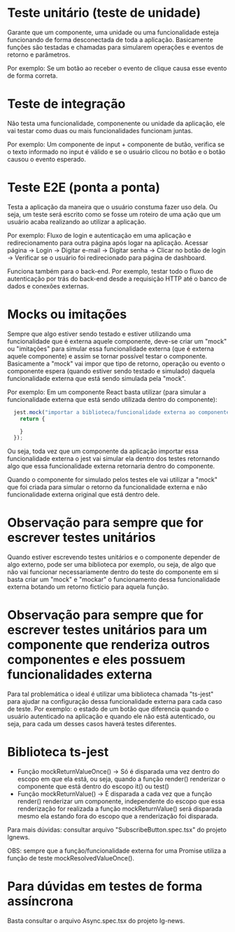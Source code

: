 # Teste unitário (teste de unidade)

<p>
  Garante que um componente, uma unidade ou uma funcionalidade esteja funcionando de forma desconectada de toda a aplicação. Basicamente funções são testadas e chamadas para simularem operações e eventos de retorno e parâmetros.

  Por exemplo: Se um botão ao receber o evento de clique causa esse evento de forma correta.
</p>

# Teste de integração

<p>
  Não testa uma funcionalidade, componenente ou unidade da aplicação, ele vai testar como duas ou mais funcionalidades funcionam juntas.

  Por exemplo: Um componente de input + componente de butão, verifica se o texto informado no input é válido e se o usuário clicou no botão e o botão causou o evento esperado.
</p>

# Teste E2E (ponta a ponta)

<p>
  Testa a aplicação da maneira que o usuário constuma fazer uso dela. Ou seja, um teste será escrito como se fosse um roteiro de uma ação que um usuário acaba realizando ao utilizar a aplicação.

  Por exemplo: Fluxo de login e autenticação em uma aplicação e redirecionamento para outra página após logar na aplicação. Acessar página -> Login -> Digitar e-mail -> Digitar senha -> Clicar no botão de login -> Verificar se o usuário foi redirecionado para página de dashboard.

  Funciona também para o back-end. Por exemplo, testar todo o fluxo de autenticação por trás do back-end desde a requisição HTTP até o banco de dados e conexões externas.
</p>

# Mocks ou imitações 

<p>
  Sempre que algo estiver sendo testado e estiver utilizando uma funcionalidade que é externa aquele componente, deve-se criar um "mock" ou "imitações" para simular essa funcionalidade externa (que é externa aquele componente) e assim se tornar possível testar o componente. Basicamente a "mock" vai impor que tipo de retorno, operação ou evento o componente espera (quando estiver sendo testado e simulado) daquela funcionalidade externa que está sendo simulada pela "mock". 

  Por exemplo: Em um componente React basta utilizar (para simular a funcionalidade externa que está sendo utilizada dentro do componente):
  
  ```js
    jest.mock("importar a biblioteca/funcionalidade externa ao componente", () => {
      return {

      }
    });
  ```

  Ou seja, toda vez que um componente da aplicação importar essa funcionalidade externa o jest vai simular ela dentro dos testes retornando algo que essa funcionalidade externa retornaria dentro do componente.
  
  Quando o componente for simulado pelos testes ele vai utilizar a "mock" que foi criada para simular o retorno da funcionalidade externa e não funcionalidade externa original que está dentro dele.
</p>

# Observação para sempre que for escrever testes unitários 

<p>
  Quando estiver escrevendo testes unitários e o componente depender de algo externo, pode ser uma biblioteca por exemplo, ou seja, de algo que não vai funcionar necessariamente dentro do teste do componente em si basta criar um "mock" e "mockar" o funcionamento dessa funcionalidade externa botando um retorno fictício para aquela função.
</p>

# Observação para sempre que for escrever testes unitários para um componente que renderiza outros componentes e eles possuem funcionalidades externa

<p>
  Para tal problemática o ideal é utilizar uma biblioteca chamada "ts-jest" para ajudar na configuração dessa funcionalidade externa para cada caso de teste. Por exemplo: o estado de um botão que diferencia quando o usuário autenticado na aplicação e quando ele não está autenticado, ou seja, para cada um desses casos haverá testes diferentes.
</p>

# Biblioteca ts-jest

<ul>
  <li>Função mockReturnValueOnce() -> Só é disparada uma vez dentro do escopo em que ela está, ou seja, quando a função render() renderizar o componente que está dentro do escopo it() ou test()</li>
  <li>Função mockReturnValue() -> É disparada a cada vez que a função render() renderizar um componente, independente do escopo que essa renderização for realizada a função mockReturnValue() será disparada mesmo ela estando fora do escopo que a renderização foi disparada.</li>
</ul>

<p>Para mais dúvidas: consultar arquivo "SubscribeButton.spec.tsx" do projeto Ignews.</p>

<p>OBS: sempre que a função/funcionalidade externa for uma Promise utiliza a função de teste mockResolvedValueOnce().</p>

# Para dúvidas em testes de forma assíncrona 

<p>Basta consultar o arquivo Async.spec.tsx do projeto Ig-news.</p>